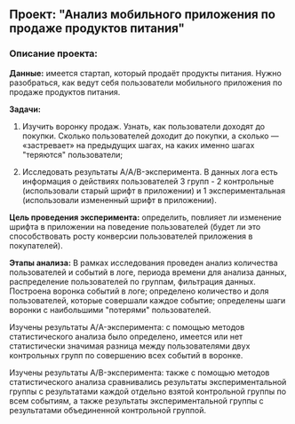 ## **Проект:** "Анализ мобильного приложения по продаже продуктов питания"

### **Описание проекта:**

**Данные:**
имеется стартап, который продаёт продукты питания. Нужно разобраться, как ведут себя пользователи мобильного приложения по продаже продуктов питания.

**Задачи:**

1) Изучить воронку продаж. Узнать, как пользователи доходят до покупки. Сколько пользователей доходит до покупки, а сколько — «застревает» на предыдущих шагах, на каких именно шагах "теряются" пользователи;

2) Исследовать результаты A/A/B-эксперимента. В данных лога есть информация о действиях пользователей 3 групп - 2 контрольные (использовали старый шрифт в приложении) и 1 экспериментальная (использовали измененный шрифт в приложении).

**Цель проведения эксперимента:** определить, повлияет ли изменение шрифта в приложении на поведение пользователей (будет ли это способствовать росту конверсии пользователей приложения в покупателей).

**Этапы анализа:** В рамках исследования проведен анализ количества пользователей и событий в логе, периода времени для анализа данных, распределение пользователей по группам, фильтрация данных. Построена воронка событий в логе; определено количество и доля пользователей, которые совершали каждое событие; определены шаги воронки с наибольшими "потерями" пользователей.

Изучены результаты А/A-эксперимента: с помощью методов статистического анализа было определено, имеется или нет статистически значимая разница между пользователями двух контрольных групп по совершению всех событий в воронке.

Изучены результаты А/B-эксперимента: также с помощью методов статистического анализа сравнивались результаты экспериментальной группы с результатами каждой отдельно взятой контрольной группы по всем событиям, а также результаты экспериментальной группы с результатами объединенной контрольной группой.
